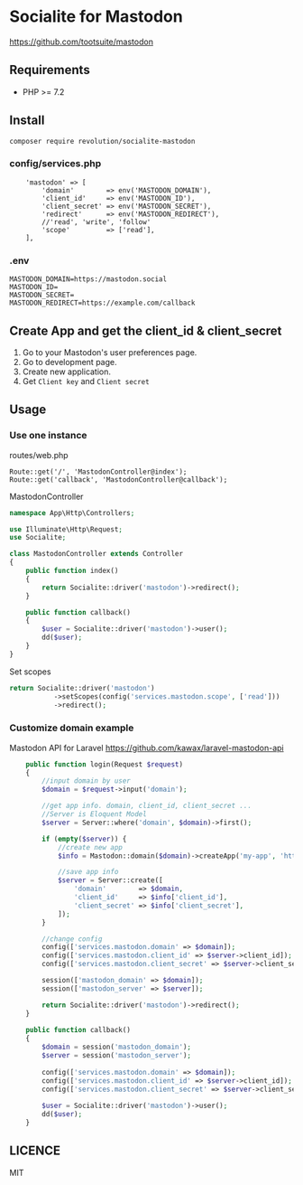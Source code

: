 # Socialite for Mastodon

https://github.com/tootsuite/mastodon

## Requirements
- PHP >= 7.2

## Install
```
composer require revolution/socialite-mastodon
```

### config/services.php

```
    'mastodon' => [
        'domain'        => env('MASTODON_DOMAIN'),
        'client_id'     => env('MASTODON_ID'),
        'client_secret' => env('MASTODON_SECRET'),
        'redirect'      => env('MASTODON_REDIRECT'),
        //'read', 'write', 'follow'
        'scope'         => ['read'],
    ],
```

### .env
```
MASTODON_DOMAIN=https://mastodon.social
MASTODON_ID=
MASTODON_SECRET=
MASTODON_REDIRECT=https://example.com/callback

```

## Create App and get the client_id & client_secret

1. Go to your Mastodon's user preferences page.
2. Go to development page.
3. Create new application.
4. Get `Client key` and `Client secret`

## Usage

### Use one instance
routes/web.php
```
Route::get('/', 'MastodonController@index');
Route::get('callback', 'MastodonController@callback');
```

MastodonController

```php
namespace App\Http\Controllers;

use Illuminate\Http\Request;
use Socialite;

class MastodonController extends Controller
{
    public function index()
    {
        return Socialite::driver('mastodon')->redirect();
    }

    public function callback()
    {
        $user = Socialite::driver('mastodon')->user();
        dd($user);
    }
}

```

Set scopes
```php
return Socialite::driver('mastodon')
           ->setScopes(config('services.mastodon.scope', ['read']))
           ->redirect();
```

### Customize domain example

Mastodon API for Laravel
https://github.com/kawax/laravel-mastodon-api

```php
    public function login(Request $request)
    {
        //input domain by user
        $domain = $request->input('domain');

        //get app info. domain, client_id, client_secret ...
        //Server is Eloquent Model
        $server = Server::where('domain', $domain)->first();

        if (empty($server)) {
            //create new app
            $info = Mastodon::domain($domain)->createApp('my-app', 'https://example.com/callback', 'read');

            //save app info
            $server = Server::create([
                'domain'        => $domain,
                'client_id'     => $info['client_id'],
                'client_secret' => $info['client_secret'],
            ]);
        }

        //change config
        config(['services.mastodon.domain' => $domain]);
        config(['services.mastodon.client_id' => $server->client_id]);
        config(['services.mastodon.client_secret' => $server->client_secret]);

        session(['mastodon_domain' => $domain]);
        session(['mastodon_server' => $server]);

        return Socialite::driver('mastodon')->redirect();
    }
    
    public function callback()
    {
        $domain = session('mastodon_domain');
        $server = session('mastodon_server');
    
        config(['services.mastodon.domain' => $domain]);
        config(['services.mastodon.client_id' => $server->client_id]);
        config(['services.mastodon.client_secret' => $server->client_secret]);
    
        $user = Socialite::driver('mastodon')->user();
        dd($user);
    }
```


## LICENCE
MIT
